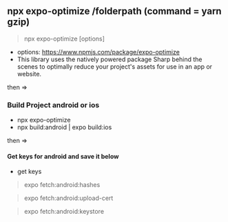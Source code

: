 ## npx expo-optimize /folderpath (command = yarn gzip)

> npx expo-optimize <project-directory> [options]

- options: https://www.npmjs.com/package/expo-optimize
- This library uses the natively powered package Sharp behind the scenes to optimally reduce your project's assets for use in an app or website.

then =>

### Build Project android or ios

- npx expo-optimize
- npx build:android | expo build:ios

then =>

#### Get keys for android and save it below
- get keys
> expo fetch:android:hashes

> expo fetch:android:upload-cert

> expo fetch:android:keystore

